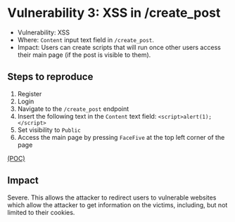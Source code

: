 # Vulnerability 3: XSS in /create_post

- Vulnerability: XSS
- Where: `Content` input text field in `/create_post`.
- Impact: Users can create scripts that will run once other users access their main page (if the post is visible to them).

## Steps to reproduce

1. Register
2. Login
3. Navigate to the `/create_post` endpoint
4. Insert the following text in the `Content` text field: `<script>alert(1);</script>`
5. Set visibility to `Public`
6. Access the main page by pressing `FaceFive` at the top left corner of the page

[(POC)](vuln3.py)

## Impact

Severe. This allows the attacker to redirect users to vulnerable websites which allow the attacker to get information on the
victims, including, but not limited to their cookies.
